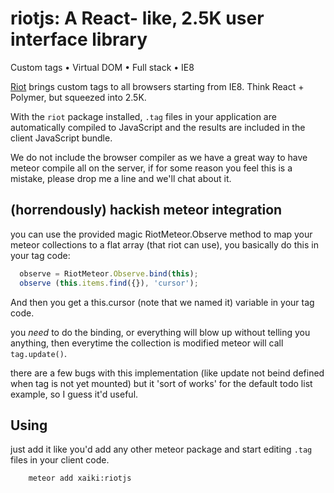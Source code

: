 # riotjs: A React- like, 2.5K user interface library

Custom tags • Virtual DOM • Full stack • IE8

[Riot](https://muut.com/riotjs/) brings custom tags to all browsers
starting from IE8. Think React + Polymer, but squeezed into 2.5K.

With the `riot` package installed, `.tag` files in your application
are automatically compiled to JavaScript and the results are included
in the client JavaScript bundle.

We do not include the browser compiler as we have a great way to have meteor
compile all on the server, if for some reason you feel this is a mistake,
please drop me a line and we'll chat about it.

## (horrendously) hackish meteor integration

you can use the provided magic RiotMeteor.Observe method to map your meteor
collections to a flat array (that riot can use), you basically do this in
your tag code:

```js
  observe = RiotMeteor.Observe.bind(this);
  observe (this.items.find({}), 'cursor');
```

And then you get a this.cursor (note that we named it) variable in your tag
code.

you *need* to do the binding, or everything will blow up without telling you
anything, then everytime the collection is modified meteor will call
`tag.update()`.

there are a few bugs with this implementation (like update not beind defined
when tag is not yet mounted) but it 'sort of works' for the default todo
list example, so I guess it'd useful.

## Using

just add it like you'd add any other meteor package and start editing `.tag`
files in your client code.

```sh
    meteor add xaiki:riotjs
```

